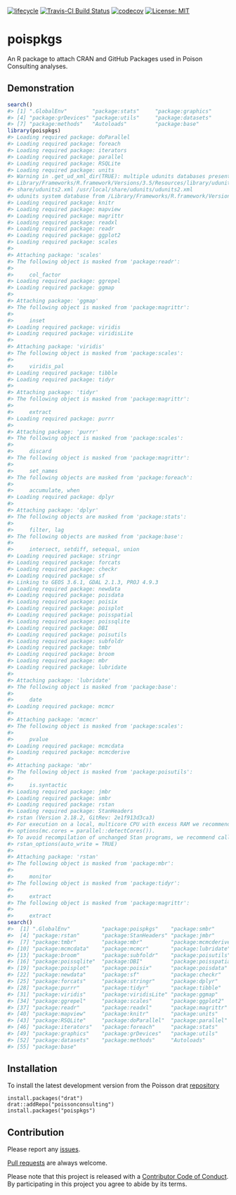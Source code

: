 
<!-- README.md is generated from README.Rmd. Please edit that file -->

[![lifecycle](https://img.shields.io/badge/lifecycle-maturing-blue.svg)](https://www.tidyverse.org/lifecycle/#maturing)
[![Travis-CI Build
Status](https://travis-ci.org/poissonconsulting/poispkgs.svg?branch=master)](https://travis-ci.org/poissonconsulting/poispkgs)
[![codecov](https://codecov.io/gh/poissonconsulting/poispkgs/branch/master/graph/badge.svg)](https://codecov.io/gh/poissonconsulting/poispkgs)
[![License:
MIT](https://img.shields.io/badge/License-MIT-green.svg)](https://opensource.org/licenses/MIT)

# poispkgs

An R package to attach CRAN and GitHub Packages used in Poison
Consulting analyses.

## Demonstration

``` r
search()
#> [1] ".GlobalEnv"        "package:stats"     "package:graphics" 
#> [4] "package:grDevices" "package:utils"     "package:datasets" 
#> [7] "package:methods"   "Autoloads"         "package:base"
library(poispkgs)
#> Loading required package: doParallel
#> Loading required package: foreach
#> Loading required package: iterators
#> Loading required package: parallel
#> Loading required package: RSQLite
#> Loading required package: units
#> Warning in .get_ud_xml_dir(TRUE): multiple udunits databases present: /
#> Library/Frameworks/R.framework/Versions/3.5/Resources/library/udunits2/
#> share/udunits2.xml /usr/local/share/udunits/udunits2.xml
#> udunits system database from /Library/Frameworks/R.framework/Versions/3.5/Resources/library/udunits2/share
#> Loading required package: knitr
#> Loading required package: mapview
#> Loading required package: magrittr
#> Loading required package: readxl
#> Loading required package: readr
#> Loading required package: ggplot2
#> Loading required package: scales
#> 
#> Attaching package: 'scales'
#> The following object is masked from 'package:readr':
#> 
#>     col_factor
#> Loading required package: ggrepel
#> Loading required package: ggmap
#> 
#> Attaching package: 'ggmap'
#> The following object is masked from 'package:magrittr':
#> 
#>     inset
#> Loading required package: viridis
#> Loading required package: viridisLite
#> 
#> Attaching package: 'viridis'
#> The following object is masked from 'package:scales':
#> 
#>     viridis_pal
#> Loading required package: tibble
#> Loading required package: tidyr
#> 
#> Attaching package: 'tidyr'
#> The following object is masked from 'package:magrittr':
#> 
#>     extract
#> Loading required package: purrr
#> 
#> Attaching package: 'purrr'
#> The following object is masked from 'package:scales':
#> 
#>     discard
#> The following object is masked from 'package:magrittr':
#> 
#>     set_names
#> The following objects are masked from 'package:foreach':
#> 
#>     accumulate, when
#> Loading required package: dplyr
#> 
#> Attaching package: 'dplyr'
#> The following objects are masked from 'package:stats':
#> 
#>     filter, lag
#> The following objects are masked from 'package:base':
#> 
#>     intersect, setdiff, setequal, union
#> Loading required package: stringr
#> Loading required package: forcats
#> Loading required package: checkr
#> Loading required package: sf
#> Linking to GEOS 3.6.1, GDAL 2.1.3, PROJ 4.9.3
#> Loading required package: newdata
#> Loading required package: poisdata
#> Loading required package: poisix
#> Loading required package: poisplot
#> Loading required package: poisspatial
#> Loading required package: poissqlite
#> Loading required package: DBI
#> Loading required package: poisutils
#> Loading required package: subfoldr
#> Loading required package: tmbr
#> Loading required package: broom
#> Loading required package: mbr
#> Loading required package: lubridate
#> 
#> Attaching package: 'lubridate'
#> The following object is masked from 'package:base':
#> 
#>     date
#> Loading required package: mcmcr
#> 
#> Attaching package: 'mcmcr'
#> The following object is masked from 'package:scales':
#> 
#>     pvalue
#> Loading required package: mcmcdata
#> Loading required package: mcmcderive
#> 
#> Attaching package: 'mbr'
#> The following object is masked from 'package:poisutils':
#> 
#>     is.syntactic
#> Loading required package: jmbr
#> Loading required package: smbr
#> Loading required package: rstan
#> Loading required package: StanHeaders
#> rstan (Version 2.18.2, GitRev: 2e1f913d3ca3)
#> For execution on a local, multicore CPU with excess RAM we recommend calling
#> options(mc.cores = parallel::detectCores()).
#> To avoid recompilation of unchanged Stan programs, we recommend calling
#> rstan_options(auto_write = TRUE)
#> 
#> Attaching package: 'rstan'
#> The following object is masked from 'package:mbr':
#> 
#>     monitor
#> The following object is masked from 'package:tidyr':
#> 
#>     extract
#> The following object is masked from 'package:magrittr':
#> 
#>     extract
search()
#>  [1] ".GlobalEnv"          "package:poispkgs"    "package:smbr"       
#>  [4] "package:rstan"       "package:StanHeaders" "package:jmbr"       
#>  [7] "package:tmbr"        "package:mbr"         "package:mcmcderive" 
#> [10] "package:mcmcdata"    "package:mcmcr"       "package:lubridate"  
#> [13] "package:broom"       "package:subfoldr"    "package:poisutils"  
#> [16] "package:poissqlite"  "package:DBI"         "package:poisspatial"
#> [19] "package:poisplot"    "package:poisix"      "package:poisdata"   
#> [22] "package:newdata"     "package:sf"          "package:checkr"     
#> [25] "package:forcats"     "package:stringr"     "package:dplyr"      
#> [28] "package:purrr"       "package:tidyr"       "package:tibble"     
#> [31] "package:viridis"     "package:viridisLite" "package:ggmap"      
#> [34] "package:ggrepel"     "package:scales"      "package:ggplot2"    
#> [37] "package:readr"       "package:readxl"      "package:magrittr"   
#> [40] "package:mapview"     "package:knitr"       "package:units"      
#> [43] "package:RSQLite"     "package:doParallel"  "package:parallel"   
#> [46] "package:iterators"   "package:foreach"     "package:stats"      
#> [49] "package:graphics"    "package:grDevices"   "package:utils"      
#> [52] "package:datasets"    "package:methods"     "Autoloads"          
#> [55] "package:base"
```

## Installation

To install the latest development version from the Poisson drat
[repository](https://github.com/poissonconsulting/drat)

    install.packages("drat")
    drat::addRepo("poissonconsulting")
    install.packages("poispkgs")

## Contribution

Please report any
[issues](https://github.com/poissonconsulting/poispkgs/issues).

[Pull requests](https://github.com/poissonconsulting/poispkgs/pulls) are
always welcome.

Please note that this project is released with a [Contributor Code of
Conduct](https://github.com/poissonconsulting/poispkgs/blob/master/CONDUCT.md).
By participating in this project you agree to abide by its terms.
